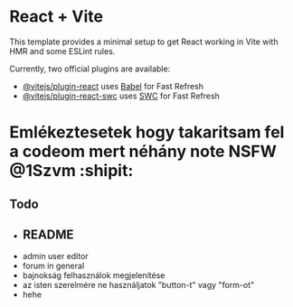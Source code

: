 # React + Vite

This template provides a minimal setup to get React working in Vite with HMR and some ESLint rules.

Currently, two official plugins are available:

- [@vitejs/plugin-react](https://github.com/vitejs/vite-plugin-react/blob/main/packages/plugin-react/README.md) uses [Babel](https://babeljs.io/) for Fast Refresh
- [@vitejs/plugin-react-swc](https://github.com/vitejs/vite-plugin-react-swc) uses [SWC](https://swc.rs/) for Fast Refresh

# Emlékeztesetek hogy takaritsam fel a codeom mert néhány note NSFW @1Szvm :shipit:

## Todo
- ## README
- admin user editor
- forum in general
- bajnokság felhasználok megjelenítése
- az isten szerelmére ne használjatok "button-t" vagy "form-ot"
- hehe